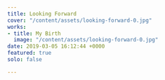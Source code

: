```yaml
---
title: Looking Forward
cover: "/content/assets/looking-forward-0.jpg"
works:
- title: My Birth
  image: "/content/assets/looking-forward-0.jpg"
date: 2019-03-05 16:12:44 +0000
featured: true
solo: false

---
```

